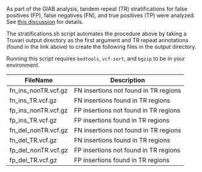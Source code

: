 As part of the GIAB analysis, tandem repeat (TR) stratifications for false positives (FP), false negatives (FN), and true positives (TP) were analyzed. See [this discussion](https://groups.google.com/d/msg/giab-analysis-team/tAtVBm9Fdrw/I2qeazh8AwAJ) for details.

The stratifications.sh script automates the procedure above by taking a Truvari output directory as the first argument and TR repeat annotations (found in the link above) to create the following files in the output directory.

Running this script requires `bedtools`, `vcf-sort`, and `bgzip` to be in your environment.


| FileName            | Description                           |
|---------------------|---------------------------------------|
| fn_ins_nonTR.vcf.gz | FN insertions not found in TR regions |
| fn_ins_TR.vcf.gz    | FN insertions found in TR regions     |
| fp_ins_nonTR.vcf.gz | FP insertions not found in TR regions |
| fp_ins_TR.vcf.gz    | FP insertions found in TR regions     |
| fn_del_nonTR.vcf.gz | FN insertions not found in TR regions |
| fn_del_TR.vcf.gz    | FN insertions found in TR regions     |
| fp_del_nonTR.vcf.gz | FP insertions not found in TR regions |
| fp_del_TR.vcf.gz    | FP insertions found in TR regions     |